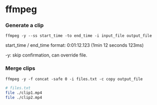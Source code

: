# ffmpeg

### Generate a clip

`ffmpeg -y --ss start_time -to end_time -i input_file output_file`

start\_time / end\_time format: 0:01:12.123 \(1min 12 seconds 123ms\)

-y: skip confirmation, can override file.

### Merge clips

`ffmpeg -y -f concat -safe 0 -i files.txt -c copy output_file`

```bash
# files.txt
file ./clip1.mp4
file ./clip2.mp4
```

